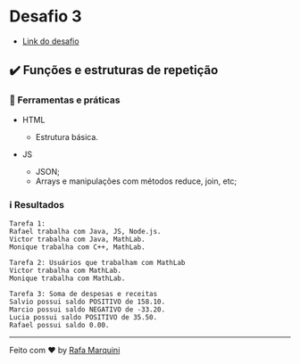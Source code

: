 # Desafio 3

* [Link do desafio](https://github.com/rocketseat-education/bootcamp-launchbase-desafios-01/blob/master/desafios/01-3-funcoes-e-estruturas-de-repeticao.md)

## :heavy_check_mark: Funções e estruturas de repetição

### :hammer: Ferramentas e práticas
* HTML
    - Estrutura básica.

* JS
    - JSON;
    - Arrays e manipulações com métodos reduce, join, etc;

### :information_source: Resultados

~~~
Tarefa 1:
Rafael trabalha com Java, JS, Node.js.
Victor trabalha com Java, MathLab.
Monique trabalha com C++, MathLab.

Tarefa 2: Usuários que trabalham com MathLab
Victor trabalha com MathLab.
Monique trabalha com MathLab.

Tarefa 3: Soma de despesas e receitas
Salvio possui saldo POSITIVO de 158.10.
Marcio possui saldo NEGATIVO de -33.20.
Lucia possui saldo POSITIVO de 35.50.
Rafael possui saldo 0.00.
~~~

---

Feito com :heart: by [Rafa Marquini](https://linkedin.com/in/rafamardegan)
